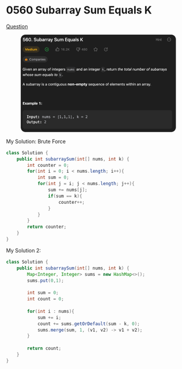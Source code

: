 # 0560 Subarray Sum Equals K

[Question](https://leetcode.com/problems/subarray-sum-equals-k/description/)

<figure><img src="../.gitbook/assets/image (1) (5).png" alt=""><figcaption></figcaption></figure>

My Solution: Brute Force

```java
class Solution {
    public int subarraySum(int[] nums, int k) {
        int counter = 0;
        for(int i = 0; i < nums.length; i++){
            int sum = 0;
            for(int j = i; j < nums.length; j++){
                sum += nums[j];
                if(sum == k){
                    counter++;
                }
            }
        }
        return counter;
    }
}
```



My Solution 2:

```java
class Solution {
    public int subarraySum(int[] nums, int k) {
        Map<Integer, Integer> sums = new HashMap<>();
        sums.put(0,1);

        int sum = 0;
        int count = 0;

        for(int i : nums){
            sum += i;
            count += sums.getOrDefault(sum - k, 0);
            sums.merge(sum, 1, (v1, v2) -> v1 + v2);
        }

        return count;
    }
}
```
